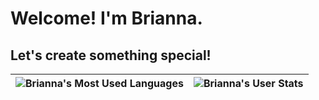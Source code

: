 # Welcome! I'm Brianna.
## Let's create something special!
| ![Brianna's Most Used Languages](https://github-readme-stats.vercel.app/api/top-langs/?username=briannavaladez&layout=compact&title_color=fabd2f&text_color=8ec07c&bg_color=282828)  | ![Brianna's User Stats](https://github-readme-stats.vercel.app/api?username=briannavaladez&show_icons=true&theme=gruvbox)  |
| ------------- | ------------- |
